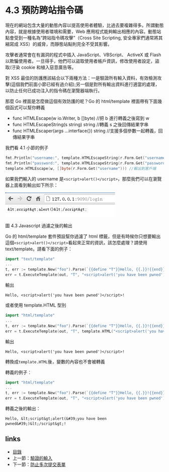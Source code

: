 # 4.3 預防跨站指令碼

現在的網站包含大量的動態內容以提高使用者體驗，比過去要複雜得多。所謂動態內容，就是根據使用者環境和需要，Web 應用程式能夠輸出相應的內容。動態站點會受到一種名為“跨站指令碼攻擊”（Cross Site Scripting, 安全專家們通常將其縮寫成 XSS）的威脅，而靜態站點則完全不受其影響。

攻擊者通常會在有漏洞的程式中插入 JavaScript、VBScript、 ActiveX 或 Flash 以欺騙使用者。一旦得手，他們可以盜取使用者帳戶資訊，修改使用者設定，盜取/汙染 cookie 和植入惡意廣告等。

對 XSS 最佳的防護應該結合以下兩種方法：一是驗證所有輸入資料，有效檢測攻擊(這個我們前面小節已經有過介紹);另一個是對所有輸出資料進行適當的處理，以防止任何已成功注入的指令碼在瀏覽器端執行。

那麼 Go 裡面是怎麼做這個有效防護的呢？Go 的 html/template 裡面帶有下面幾個函式可以幫你轉義

- func HTMLEscape(w io.Writer, b []byte)  //把 b 進行轉義之後寫到 w
- func HTMLEscapeString(s string) string  //轉義 s 之後回傳結果字串
- func HTMLEscaper(args ...interface{}) string //支援多個參數一起轉義，回傳結果字串


我們看 4.1 小節的例子

```Go
fmt.Println("username:", template.HTMLEscapeString(r.Form.Get("username"))) //輸出到伺服器端
fmt.Println("password:", template.HTMLEscapeString(r.Form.Get("password")))
template.HTMLEscape(w, []byte(r.Form.Get("username"))) //輸出到客戶端
```
如果我們輸入的 username 是`<script>alert()</script>`，那麼我們可以在瀏覽器上面看到輸出如下所示：

![](images/4.3.escape.png)

圖 4.3 Javascript 過濾之後的輸出

Go 的 html/template 套件預設幫你過濾了 html 標籤，但是有時候你只想要輸出這個`<script>alert()</script>`看起來正常的資訊，該怎麼處理？請使用 text/template。請看下面的例子：

```Go
import "text/template"
...
t, err := template.New("foo").Parse(`{{define "T"}}Hello, {{.}}!{{end}}`)
err = t.ExecuteTemplate(out, "T", "<script>alert('you have been pwned')</script>")
```
輸出

	Hello, <script>alert('you have been pwned')</script>!

或者使用 template.HTML 型別

```Go
import "html/template"
...
t, err := template.New("foo").Parse(`{{define "T"}}Hello, {{.}}!{{end}}`)
err = t.ExecuteTemplate(out, "T", template.HTML("<script>alert('you have been pwned')</script>"))
```
輸出

	Hello, <script>alert('you have been pwned')</script>!

轉換成`template.HTML`後，變數的內容也不會被轉義

轉義的例子：

```Go
import "html/template"
...
t, err := template.New("foo").Parse(`{{define "T"}}Hello, {{.}}!{{end}}`)
err = t.ExecuteTemplate(out, "T", "<script>alert('you have been pwned')</script>")
```
轉義之後的輸出：

	Hello, &lt;script&gt;alert(&#39;you have been pwned&#39;)&lt;/script&gt;!



## links
   * [目錄](<preface.md>)
   * 上一節：[驗證的輸入](<04.2.md>)
   * 下一節：[防止多次提交表單](<04.4.md>)
